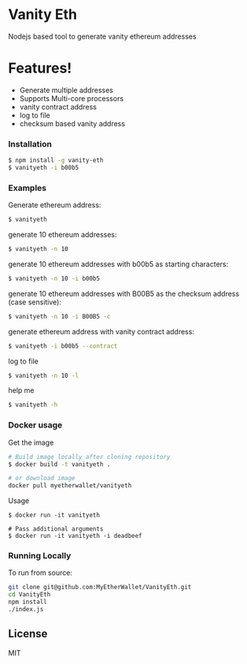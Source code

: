 # Vanity Eth

Nodejs based tool to generate vanity ethereum addresses

# Features!

  - Generate multiple addresses
  - Supports Multi-core processors
  - vanity contract address
  - log to file
  - checksum based vanity address

### Installation
```sh
$ npm install -g vanity-eth
$ vanityeth -i b00b5
```
### Examples

Generate ethereum address:
```sh
$ vanityeth
```

generate 10 ethereum addresses:
```sh
$ vanityeth -n 10
```

generate 10 ethereum addresses with b00b5 as starting characters:
```sh
$ vanityeth -n 10 -i b00b5
```
generate 10 ethereum addresses with B00B5 as the checksum address (case sensitive):
```sh
$ vanityeth -n 10 -i B00B5 -c
```
generate ethereum address with vanity contract address:
```sh
$ vanityeth -i b00b5 --contract
```
log to file
```sh
$ vanityeth -n 10 -l
```
help me
```sh
$ vanityeth -h
```
### Docker usage

Get the image
```sh
# Build image locally after cloning repository
$ docker build -t vanityeth .

# or download image
docker pull myetherwallet/vanityeth
```

Usage
```
$ docker run -it vanityeth

# Pass additional arguments
$ docker run -it vanityeth -i deadbeef
```

### Running Locally
To run from source:
```sh
git clone git@github.com:MyEtherWallet/VanityEth.git
cd VanityEth
npm install
./index.js
```

License
----

MIT

